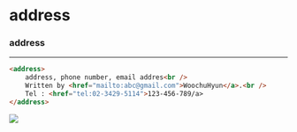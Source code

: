 # address

### address

<hr>

```html
<address>
    address, phone number, email addres<br />
    Written by <href="mailto:abc@gmail.com">WoochuHyun</a>.<br />
    Tel : <href="tel:02-3429-5114">123-456-789/a>
</address>
```

<img src="https://i.postimg.cc/4y1h9t1M/address.png">
